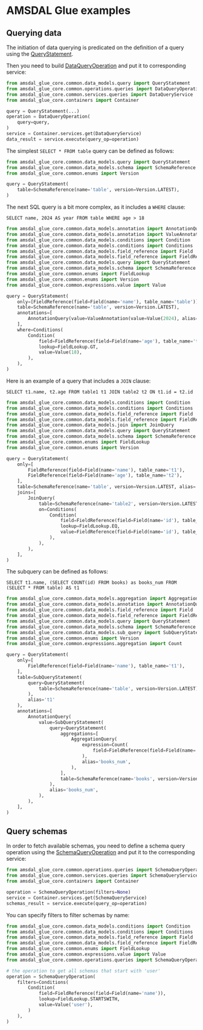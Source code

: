 # AMSDAL Glue examples

## Querying data

The initiation of data querying is predicated on the definition of a query using the
[QueryStatement](../libs/core/src/amsdal_glue_core/common/data_models/query.py#L17).

Then you need to build [DataQueryOperation](../libs/core/src/amsdal_glue_core/common/operations/queries.py#L19) and put
it to corresponding service:

```python
from amsdal_glue_core.common.data_models.query import QueryStatement
from amsdal_glue_core.common.operations.queries import DataQueryOperation
from amsdal_glue_core.common.services.queries import DataQueryService
from amsdal_glue_core.containers import Container

query = QueryStatement(...)
operation = DataQueryOperation(
    query=query,
)
service = Container.services.get(DataQueryService)
data_result = service.execute(query_op=operation)
```

The simplest `SELECT * FROM table` query can be defined as follows:

```python
from amsdal_glue_core.common.data_models.query import QueryStatement
from amsdal_glue_core.common.data_models.schema import SchemaReference
from amsdal_glue_core.common.enums import Version

query = QueryStatement(
    table=SchemaReference(name='table', version=Version.LATEST),
)
```

The next SQL query is a bit more complex, as it includes a `WHERE` clause:

`SELECT name, 2024 AS year FROM table WHERE age > 18`

```python
from amsdal_glue_core.common.data_models.annotation import AnnotationQuery
from amsdal_glue_core.common.data_models.annotation import ValueAnnotation
from amsdal_glue_core.common.data_models.conditions import Condition
from amsdal_glue_core.common.data_models.conditions import Conditions
from amsdal_glue_core.common.data_models.field_reference import Field
from amsdal_glue_core.common.data_models.field_reference import FieldReference
from amsdal_glue_core.common.data_models.query import QueryStatement
from amsdal_glue_core.common.data_models.schema import SchemaReference
from amsdal_glue_core.common.enums import FieldLookup
from amsdal_glue_core.common.enums import Version
from amsdal_glue_core.common.expressions.value import Value

query = QueryStatement(
    only=[FieldReference(field=Field(name='name'), table_name='table')],
    table=SchemaReference(name='table', version=Version.LATEST),
    annotations=[
        AnnotationQuery(value=ValueAnnotation(value=Value(2024), alias='year')),
    ],
    where=Conditions(
        Condition(
            field=FieldReference(field=Field(name='age'), table_name='table'),
            lookup=FieldLookup.GT,
            value=Value(18),
        ),
    ),
)
```

Here is an example of a query that includes a `JOIN` clause:

`SELECT t1.name, t2.age FROM table1 t1 JOIN table2 t2 ON t1.id = t2.id`

```python
from amsdal_glue_core.common.data_models.conditions import Condition
from amsdal_glue_core.common.data_models.conditions import Conditions
from amsdal_glue_core.common.data_models.field_reference import Field
from amsdal_glue_core.common.data_models.field_reference import FieldReference
from amsdal_glue_core.common.data_models.join import JoinQuery
from amsdal_glue_core.common.data_models.query import QueryStatement
from amsdal_glue_core.common.data_models.schema import SchemaReference
from amsdal_glue_core.common.enums import FieldLookup
from amsdal_glue_core.common.enums import Version

query = QueryStatement(
    only=[
        FieldReference(field=Field(name='name'), table_name='t1'),
        FieldReference(field=Field(name='age'), table_name='t2'),
    ],
    table=SchemaReference(name='table', version=Version.LATEST, alias='t1'),
    joins=[
        JoinQuery(
            table=SchemaReference(name='table2', version=Version.LATEST, alias='t2'),
            on=Conditions(
                Condition(
                    field=FieldReference(field=Field(name='id'), table_name='t1'),
                    lookup=FieldLookup.EQ,
                    value=FieldReference(field=Field(name='id'), table_name='t2'),
                ),
            ),
        ),
    ],
)
```

The subquery can be defined as follows:

`SELECT t1.name, (SELECT COUNT(id) FROM books) as books_num FROM (SELECT * FROM table) AS t1`

```python
from amsdal_glue_core.common.data_models.aggregation import AggregationQuery
from amsdal_glue_core.common.data_models.annotation import AnnotationQuery
from amsdal_glue_core.common.data_models.field_reference import Field
from amsdal_glue_core.common.data_models.field_reference import FieldReference
from amsdal_glue_core.common.data_models.query import QueryStatement
from amsdal_glue_core.common.data_models.schema import SchemaReference
from amsdal_glue_core.common.data_models.sub_query import SubQueryStatement
from amsdal_glue_core.common.enums import Version
from amsdal_glue_core.common.expressions.aggregation import Count

query = QueryStatement(
    only=[
        FieldReference(field=Field(name='name'), table_name='t1'),
    ],
    table=SubQueryStatement(
        query=QueryStatement(
            table=SchemaReference(name='table', version=Version.LATEST),
        ),
        alias='t1'
    ),
    annotations=[
        AnnotationQuery(
            value=SubQueryStatement(
                query=QueryStatement(
                    aggregations=[
                        AggregationQuery(
                            expression=Count(
                                field=FieldReference(field=Field(name='id'), table_name='books'),
                            ),
                            alias='books_num',
                        ),
                    ],
                    table=SchemaReference(name='books', version=Version.LATEST),
                ),
                alias='books_num',
            ),
        ),
    ],
)
```

## Query schemas

In order to fetch available schemas, you need to define a schema query operation using the
[SchemaQueryOperation](../libs/core/src/amsdal_glue_core/common/operations/queries.py#L14)
and put it to the corresponding service:


```python
from amsdal_glue_core.common.operations.queries import SchemaQueryOperation
from amsdal_glue_core.common.services.queries import SchemaQueryService
from amsdal_glue_core.containers import Container

operation = SchemaQueryOperation(filters=None)
service = Container.services.get(SchemaQueryService)
schemas_result = service.execute(query_op=operation)
```

You can specify filters to filter schemas by name:

```python
from amsdal_glue_core.common.data_models.conditions import Condition
from amsdal_glue_core.common.data_models.conditions import Conditions
from amsdal_glue_core.common.data_models.field_reference import Field
from amsdal_glue_core.common.data_models.field_reference import FieldReference
from amsdal_glue_core.common.enums import FieldLookup
from amsdal_glue_core.common.expressions.value import Value
from amsdal_glue_core.common.operations.queries import SchemaQueryOperation

# the operation to get all schemas that start with 'user'
operation = SchemaQueryOperation(
    filters=Conditions(
        Condition(
            field=FieldReference(field=Field(name='name')),
            lookup=FieldLookup.STARTSWITH,
            value=Value('user'),
        )
    ),
)
```
